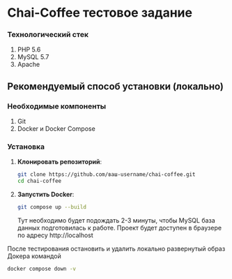 # Chai-Coffee тестовое задание

### Технологический стек
1. PHP 5.6
2. MySQL 5.7
3. Apache

## Рекомендуемый способ установки (локально)

### Необходимые компоненты
1. Git
2. Docker и Docker Compose

### Установка

1. **Клонировать репозиторий**:
    ```bash
    git clone https://github.com/ваш-username/chai-coffee.git
    cd chai-coffee
    ```
2. **Запустить Docker**:
    ```bash
    git compose up --build
    ```
    Тут необходимо будет подождать 2-3 минуты, чтобы MySQL база данных подготовилась к работе. 
    Проект будет доступен в браузере по адресу http://localhost

После тестирования остановить и удалить локально развернутый образ Докера командой
```bash
docker compose down -v
```
